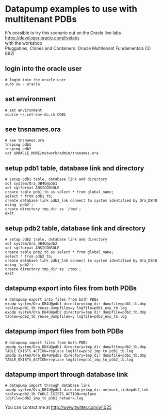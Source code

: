 # Datapump examples to use with multitenant PDBs

It's possible to try this scenario out on the Oracle live labs  
https://developer.oracle.com/livelabs   
with the workshop  
Pluggables, Clones and Containers: Oracle Multitenant Fundamentals
(ID 892)
  
    
    

## login into the oracle user
```
# login into the oracle user
sudo su - oracle
```

## set environment
```
# set environment
source ~/.set-env-db.sh CDB1
```

## see tnsnames.ora
```
# see tnsnames.ora
tnsping pdb1
tnsping pdb2
cat $ORACLE_HOME/network/admin/tnsnames.ora
```

## setup pdb1 table, database link and directory
```
# setup pdb1 table, database link and directory
sql system/Ora_DB4U@pdb1
set sqlformat ANSICONSOLE
create table pdb1_tb as select * from global_name;
select * from pdb1_tb;
create database link pdb2_lnk connect to system identified by Ora_DB4U using 'pdb2';
create directory tmp_dir as '/tmp';
exit
```

## setup pdb2 table, database link and directory
```
# setup pdb2 table, database link and directory
sql system/Ora_DB4U@pdb2
set sqlformat ANSICONSOLE
create table pdb2_tb as select * from global_name;
select * from pdb2_tb;
create database link pdb1_lnk connect to system identified by Ora_DB4U using 'pdb2';
create directory tmp_dir as '/tmp';
exit 
```

## datapump export into files from both PDBs
```
# datapump export into files from both PDBs
expdp system/Ora_DB4U@pdb1 directory=tmp_dir dumpfile=pdb1_tb.dmp tables=pdb1_tb reuse_dumpfiles=y logfile=pdb1_exp_tb.log
expdp system/Ora_DB4U@pdb2 directory=tmp_dir dumpfile=pdb2_tb.dmp tables=pdb2_tb reuse_dumpfiles=y logfile=pdb2_exp_tb.log
```

## datapump import files from both PDBs
```
# datapump import files from both PDBs
impdp system/Ora_DB4U@pdb1 directory=tmp_dir dumpfile=pdb2_tb.dmp TABLE_EXISTS_ACTION=replace logfile=pdb2_imp_to_pdb1_tb.log
impdp system/Ora_DB4U@pdb2 directory=tmp_dir dumpfile=pdb1_tb.dmp TABLE_EXISTS_ACTION=replace logfile=pdb1_imp_to_pdb2_tb.log
```

## datapump import through database link
```
# datapump import through database link
impdp system/Ora_DB4U@pdb1 directory=tmp_dir network_link=pdb2_lnk tables=pdb2_tb TABLE_EXISTS_ACTION=replace logfile=pdb2_imp_to_pdb1_network.log
```
  
You can contact me at http://www.twitter.com/w1025
